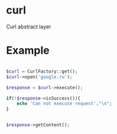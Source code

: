 curl
====

Curl abstract layer

Example
====

~~~~~ php

$curl = CurlFactory::get();
$curl->open('google.ru');

$response = $curl->execute();

if(!$response->isSuccess()){
    echo 'Can not execute request',"\n";
}


$response->getContent();
